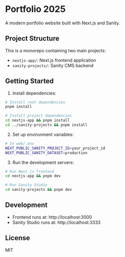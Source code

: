 # Portfolio 2025

A modern portfolio website built with Next.js and Sanity.

## Project Structure

This is a monorepo containing two main projects:

- `nextjs-app/`: Next.js frontend application
- `sanity-projects/`: Sanity CMS backend

## Getting Started

1. Install dependencies:
```bash
# Install root dependencies
pnpm install

# Install project dependencies
cd nextjs-app && pnpm install
cd ../sanity-projects && pnpm install
```

2. Set up environment variables:
```bash
# In web/.env
NEXT_PUBLIC_SANITY_PROJECT_ID=your_project_id
NEXT_PUBLIC_SANITY_DATASET=production
```

3. Run the development servers:
```bash
# Run Next.js frontend
cd nextjs-app && pnpm dev

# Run Sanity Studio
cd sanity-projects && pnpm dev
```

## Development

- Frontend runs at: http://localhost:3000
- Sanity Studio runs at: http://localhost:3333

## License

MIT
